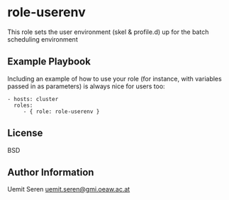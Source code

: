 role-userenv
=========

This role sets the user environment (skel & profile.d) up for the batch scheduling environment



Example Playbook
----------------

Including an example of how to use your role (for instance, with variables
passed in as parameters) is always nice for users too:

    - hosts: cluster
      roles:
         - { role: role-userenv }

License
-------

BSD

Author Information
------------------

Uemit Seren <uemit.seren@gmi.oeaw.ac.at>
